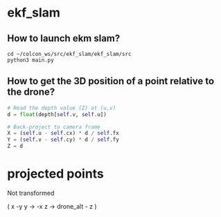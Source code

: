 # ekf_slam
## How to launch ekm slam?
```
cd ~/colcon_ws/src/ekf_slam/ekf_slam/src
python3 main.py
```
## How to get the 3D position of a point relative to the drone?
```py
# Read the depth value (Z) at (u,v)
d = float(depth[self.v, self.u])

# Back‑project to camera frame
X = (self.u - self.cx) * d / self.fx
Y = (self.v - self.cy) * d / self.fy
Z = d
```

# projected points
Not transformed

(   x    -y
    y -> -x
    z -> drone_alt - z
)